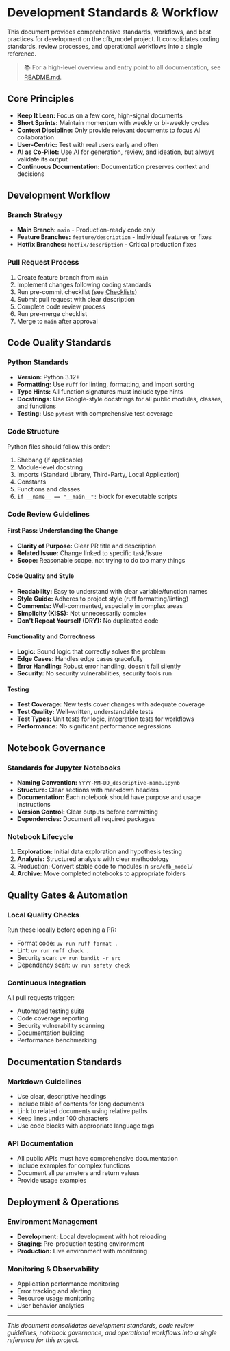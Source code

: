 # Development Standards & Workflow

This document provides comprehensive standards, workflows, and best practices for development
on the cfb_model project. It consolidates coding standards, review processes, and operational
workflows into a single reference.

> 📚 For a high-level overview and entry point to all documentation, see [README.md](../README.md).

## Core Principles

- **Keep It Lean:** Focus on a few core, high-signal documents
- **Short Sprints:** Maintain momentum with weekly or bi-weekly cycles
- **Context Discipline:** Only provide relevant documents to focus AI collaboration
- **User-Centric:** Test with real users early and often
- **AI as Co-Pilot:** Use AI for generation, review, and ideation, but always validate its output
- **Continuous Documentation:** Documentation preserves context and decisions

## Development Workflow

### Branch Strategy

- **Main Branch:** `main` - Production-ready code only
- **Feature Branches:** `feature/description` - Individual features or fixes
- **Hotfix Branches:** `hotfix/description` - Critical production fixes

### Pull Request Process

1. Create feature branch from `main`
2. Implement changes following coding standards
3. Run pre-commit checklist (see [Checklists](./checklists.md))
4. Submit pull request with clear description
5. Complete code review process
6. Run pre-merge checklist
7. Merge to `main` after approval

## Code Quality Standards

### Python Standards

- **Version:** Python 3.12+
- **Formatting:** Use `ruff` for linting, formatting, and import sorting
- **Type Hints:** All function signatures must include type hints
- **Docstrings:** Use Google-style docstrings for all public modules, classes, and functions
- **Testing:** Use `pytest` with comprehensive test coverage

### Code Structure

Python files should follow this order:

1. Shebang (if applicable)
2. Module-level docstring
3. Imports (Standard Library, Third-Party, Local Application)
4. Constants
5. Functions and classes
6. `if __name__ == "__main__":` block for executable scripts

### Code Review Guidelines

#### First Pass: Understanding the Change

- **Clarity of Purpose:** Clear PR title and description
- **Related Issue:** Change linked to specific task/issue
- **Scope:** Reasonable scope, not trying to do too many things

#### Code Quality and Style

- **Readability:** Easy to understand with clear variable/function names
- **Style Guide:** Adheres to project style (ruff formatting/linting)
- **Comments:** Well-commented, especially in complex areas
- **Simplicity (KISS):** Not unnecessarily complex
- **Don't Repeat Yourself (DRY):** No duplicated code

#### Functionality and Correctness

- **Logic:** Sound logic that correctly solves the problem
- **Edge Cases:** Handles edge cases gracefully
- **Error Handling:** Robust error handling, doesn't fail silently
- **Security:** No security vulnerabilities, security tools run

#### Testing

- **Test Coverage:** New tests cover changes with adequate coverage
- **Test Quality:** Well-written, understandable tests
- **Test Types:** Unit tests for logic, integration tests for workflows
- **Performance:** No significant performance regressions

## Notebook Governance

### Standards for Jupyter Notebooks

- **Naming Convention:** `YYYY-MM-DD_descriptive-name.ipynb`
- **Structure:** Clear sections with markdown headers
- **Documentation:** Each notebook should have purpose and usage instructions
- **Version Control:** Clear outputs before committing
- **Dependencies:** Document all required packages

### Notebook Lifecycle

1. **Exploration:** Initial data exploration and hypothesis testing
2. **Analysis:** Structured analysis with clear methodology
3. Production: Convert stable code to modules in `src/cfb_model/`
4. **Archive:** Move completed notebooks to appropriate folders

## Quality Gates & Automation

### Local Quality Checks

Run these locally before opening a PR:

- Format code: `uv run ruff format .`
- Lint: `uv run ruff check .`
- Security scan: `uv run bandit -r src`
- Dependency scan: `uv run safety check`

### Continuous Integration

All pull requests trigger:

- Automated testing suite
- Code coverage reporting
- Security vulnerability scanning
- Documentation building
- Performance benchmarking

## Documentation Standards

### Markdown Guidelines

- Use clear, descriptive headings
- Include table of contents for long documents
- Link to related documents using relative paths
- Keep lines under 100 characters
- Use code blocks with appropriate language tags

### API Documentation

- All public APIs must have comprehensive documentation
- Include examples for complex functions
- Document all parameters and return values
- Provide usage examples

## Deployment & Operations

### Environment Management

- **Development:** Local development with hot reloading
- **Staging:** Pre-production testing environment
- **Production:** Live environment with monitoring

### Monitoring & Observability

- Application performance monitoring
- Error tracking and alerting
- Resource usage monitoring
- User behavior analytics

---

*This document consolidates development standards, code review guidelines, notebook governance, and
operational workflows into a single reference for this project.*

